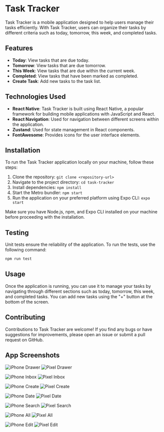 # Task Tracker

Task Tracker is a mobile application designed to help users manage their tasks efficiently. With Task Tracker, users can organize their tasks by different criteria such as today, tomorrow, this week, and completed tasks.

## Features

- **Today**: View tasks that are due today.
- **Tomorrow**: View tasks that are due tomorrow.
- **This Week**: View tasks that are due within the current week.
- **Completed**: View tasks that have been marked as completed.
- **Create Task**: Add new tasks to the task list.

## Technologies Used

- **React Native**: Task Tracker is built using React Native, a popular framework for building mobile applications with JavaScript and React.
- **React Navigation**: Used for navigation between different screens within the application.
- **Zustand**: Used for state management in React components.
- **FontAwesome**: Provides icons for the user interface elements.

## Installation

To run the Task Tracker application locally on your machine, follow these steps:

1. Clone the repository: `git clone <repository-url>`
2. Navigate to the project directory: `cd task-tracker`
3. Install dependencies: `npm install`
4. Start the Metro bundler: `npm start`
5. Run the application on your preferred platform using Expo CLI: `expo start`

Make sure you have Node.js, npm, and Expo CLI installed on your machine before proceeding with the installation.

## Testing

Unit tests ensure the reliability of the application. To run the tests, use the following command:

```bash
npm run test
```

## Usage

Once the application is running, you can use it to manage your tasks by navigating through different sections such as today, tomorrow, this week, and completed tasks. You can add new tasks using the "+" button at the bottom of the screen.

## Contributing

Contributions to Task Tracker are welcome! If you find any bugs or have suggestions for improvements, please open an issue or submit a pull request on GitHub.

## App Screenshots

![iPhone Drawer](./screenshots/iPhone%2015%20Drawer.png)
![Pixel Drawer](./screenshots/pixel%204%20Drawer.png)

![iPhone Inbox](./screenshots/iPhone%2015%20Inbox.png)
![Pixel Inbox](./screenshots/pixel%204%20Inbox.png)

![iPhone Create](./screenshots/iPhone%2015%20create.png)
![Pixel Create](./screenshots/pixel%204%20create.png)

![iPhone Date](./screenshots/iPhone%20Date%20Select.png)
![Pixel Date](./screenshots/pixel%204%20Date%20Select.png)

![iPhone Search](./screenshots/iPhone%2015%20Search.png)
![Pixel Search](./screenshots/pixel%204%20search.png)

![iPhone All](./screenshots/iPhone%2015%20All.png)
![Pixel All](./screenshots/pixel%204%20All.png)

![iPhone Edit](./screenshots/iPhone%2015%20Edit.png)
![Pixel Edit](./screenshots/pixel%204%20Edit.png)

